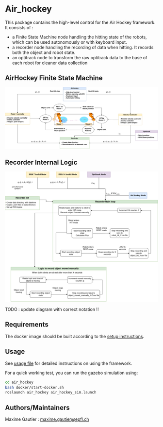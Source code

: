 # Air_hockey 

This package contains the high-level control for the Air Hockey framework. It consists of :
- a Finite State Machine node handling the hitting state of the robots, which can be used autonomously or with keyboard input.
- a recorder node handling the recording of data when hitting. It records both the object and robot state.
- an optitrack node to transform the raw optitrack data to the base of each robot for cleaner data collection

## AirHockey Finite State Machine
![AirHockey FSM](../../media/AirHockey_FSM.png)

## Recorder Internal Logic
![Recorder Logic](../../media/Recorder_logic.png)

TODO : update diagram with correct notation !!

## Requirements

The docker image should be built according to the [setup instructions](setup.md).

## Usage

See [usage file](src/air_hockey/usage.md) for detailed instructions on using the framework.

For a quick working test, you can run the gazebo simulation using:
``` bash
cd air_hockey
bash docker/start-docker.sh
roslaunch air_hockey air_hockey_sim.launch
```

## Authors/Maintainers 

Maxime Gautier : maxime.gautier@epfl.ch
